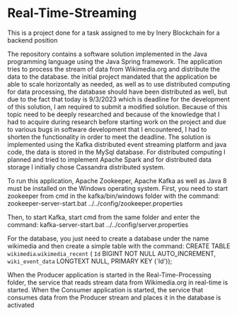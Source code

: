 # Real-Time-Streaming

This is a project done for a task assigned to me by Inery Blockchain for a backend position

The repository contains a software solution implemented in the Java programming language using the Java Spring framework. The application tries to process the stream of data from Wikimedia.org and distribute the data to the database.
the initial project mandated that the application be able to scale horizontally as needed, as well as to use distributed computing for data processing, the database should have been distributed as well, but due to the fact that today is 9/3/2023 which is deadline for the development of this solution, I am required to submit a modified solution. Because of this topic need to be deeply researched and because of the knowledge that I had to acquire during research before starting work on the project and due to various bugs in software development that I encountered, I had to shorten the functionality in order to meet the deadline.
The solution is implemented using the Kafka distributed event streaming platform and java code, the data is stored in the MySql database. For distributed computing I planned and tried to implement Apache Spark and for distributed data storage I initially chose Cassandra distributed system.

To run this application, Apache Zookeeper, Apache Kafka as well as Java 8 must be installed on the Windows operating system.
First, you need to start zookeeper from cmd in the kafka/bin/windows folder with the command: 
zookeeper-server-start.bat ../../config/zookeeper.properties

Then, to start Kafka, start cmd from the same folder and enter the command: 
kafka-server-start.bat ../../config/server.properties

For the database, you just need to create a database under the name wikimedia and then create a simple table with the command:
CREATE TABLE `wikimedia`.`wikimedia_recent` (
   `Id` BIGINT NOT NULL AUTO_INCREMENT,
   `wiki_event_data` LONGTEXT NULL,
   PRIMARY KEY (`Id'));

When the Producer application is started in the Real-Time-Processing folder, the service that reads stream data from Wikimedia.org in real-time is started.
When the Consumer application is started, the service that consumes data from the Producer stream and places it in the database is activated
